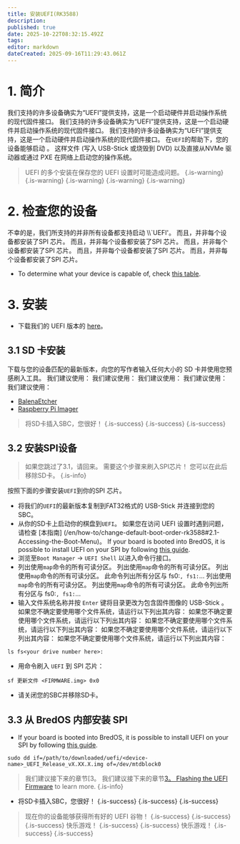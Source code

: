 ```yaml
---
title: 安装UEFI(RK3588)
description:
published: true
date: 2025-10-22T08:32:15.492Z
tags:
editor: markdown
dateCreated: 2025-09-16T11:29:43.061Z
---
```


# 1. 简介

我们支持的许多设备确实为“UEFI”提供支持，这是一个启动硬件并启动操作系统的现代固件接口。 我们支持的许多设备确实为“UEFI”提供支持，这是一个启动硬件并启动操作系统的现代固件接口。 我们支持的许多设备确实为“UEFI”提供支持，这是一个启动硬件并启动操作系统的现代固件接口。 在`UEFI`的帮助下，您的设备能够启动 。 这样文件 (写入 USB-Stick 或烧毁到 DVD) 以及直接从NVMe 驱动器或通过 PXE 在网络上启动您的操作系统。

> UEFI 的多个安装在保存您的 UEFI 设置时可能造成问题。
> {.is-warning}
> {.is-warning}
> {.is-warning}
> {.is-warning}
> {.is-warning}

# 2. 检查您的设备

不幸的是，我们所支持的并非所有设备都支持启动 \\\\\`UEFI'。 而且，并非每个设备都安装了SPI 芯片。 而且，并非每个设备都安装了SPI 芯片。 而且，并非每个设备都安装了SPI 芯片。 而且，并非每个设备都安装了SPI 芯片。 而且，并非每个设备都安装了SPI 芯片。

- To determine what your device is capable of, check [this table](/en/table-of-supported-devices).

# 3. 安装

- 下载我们的 UEFI 版本的 [here](https://github.com/BredOS/edk2-rk3588/releases)。

## 3.1 SD 卡安装

下载与您的设备匹配的最新版本，向您的写作者输入任何大小的 SD 卡并使用您预感刷入工具。 我们建议使用： 我们建议使用： 我们建议使用： 我们建议使用： 我们建议使用：

- [BalenaEtcher](https://etcher.balena.io/)
- [Raspberry Pi Imager](https://github.com/raspberrypi/rpi-imager)

> 将SD卡插入SBC，您很好！
> {.is-success}
> {.is-success}
> {.is-success}

## 3.2 安装SPI设备

> 如果您跳过了3.1，请回来。 需要这个步骤来刷入SPI芯片！
> 您可以在此后移除SD卡。
> {.is-info}

按照下面的步骤安装`UEFI`到你的SPI 芯片。

- 将我们的`UEFI`的最新版本复制到FAT32格式的 USB-Stick 并连接到您的 SBC。
- 从你的SD卡上启动你的棋盘到`UEFI`。 如果您在访问 UEFI 设置时遇到问题，请检查 [本指南] (/en/how-to/change-default-boot-order-rk3588#2.1-Accessing-the-Boot-Menu)。 If your board is booted into BredOS, it is possible to install UEFI on your SPI by following [this guide](/en/how-to/update-uefi-rk3588).
- 浏览至`Boot Manager` -> `UEFI Shell` 以进入命令行接口。
- 列出使用`map`命令的所有可读分区。 列出使用`map`命令的所有可读分区。 列出使用`map`命令的所有可读分区。 此命令列出所有分区与 fs0:`, fs1:`... 列出使用`map`命令的所有可读分区。 列出使用`map`命令的所有可读分区。 此命令列出所有分区与 fs0:`, fs1:`...
- 输入文件系统名称并按 `Enter` 键将目录更改为包含固件图像的 USB-Stick 。 如果您不确定要使用哪个文件系统，请运行以下列出其内容： 如果您不确定要使用哪个文件系统，请运行以下列出其内容： 如果您不确定要使用哪个文件系统，请运行以下列出其内容： 如果您不确定要使用哪个文件系统，请运行以下列出其内容： 如果您不确定要使用哪个文件系统，请运行以下列出其内容：

```
ls fs<your drive number here>: 
```

- 用命令刷入 `UEFI` 到 SPI 芯片：

```
sf 更新文件 <FIRMWARE.img> 0x0
```

- 请关闭您的SBC并移除SD卡。

## 3.3 从 BredOS 内部安装 SPI

- If your board is booted into BredOS, it is possible to install UEFI on your SPI by following [this guide](/en/how-to/update-uefi-rk3588).

```
sudo dd if=/path/to/downloaded/uefi/<device-name>_UEFI_Release_vX.XX.X.img of=/dev/mtdblock0
```

> 我们建议接下来的章节[3。 我们建议接下来的章节[3。 Flashing the UEFI Firmware](/en/how-to/update-uefi-rk3588#h-3-flashing-the-uefi-firmware) to learn more.
> {.is-info}

- 将SD卡插入SBC，您很好！
  {.is-success}
  {.is-success}
  {.is-success}

> 现在你的设备能够获得所有好的 UEFI 谷物！
> {.is-success}
> {.is-success}
> {.is-success}
> 快乐游戏！
> {.is-success}
> {.is-success}
> 快乐游戏！
> {.is-success}
> {.is-success}
